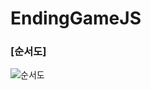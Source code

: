 # EndingGameJS

### [순서도]

![순서도](https://user-images.githubusercontent.com/68860983/112813511-3b1c6c00-90b9-11eb-9fb7-d4b86097ab3e.png)
